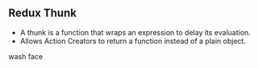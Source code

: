 ## Redux Thunk

* A thunk is a function that wraps an expression to delay its evaluation.
* Allows Action Creators to return a function instead of a plain object.













wash face